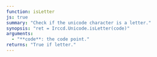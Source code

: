```yaml
---
function: isLetter
js: true
summary: "Check if the unicode character is a letter."
synopsis: "ret = Irccd.Unicode.isLetter(code)"
arguments:
  - "**code**: the code point."
returns: "True if letter."
---
```

